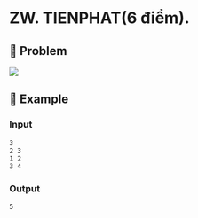 # ZW. TIENPHAT(6 điểm).

## 📖 Problem

![](https://espresso.codeforces.com/d8711fd836d3dc08d1b9f298f2b0286ea3c0f303.png)


## 🧠 Example

### Input

```text
3
2 3
1 2
3 4
```

### Output

```text
5
```


